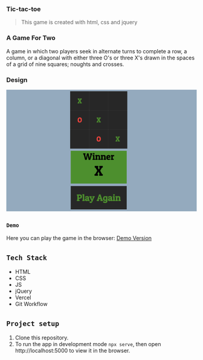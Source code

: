 ### Tic-tac-toe

> This game is created with html, css and jquery

### A Game For Two

A game in which two players seek in alternate turns to complete a row, a column, or a diagonal with either three O's or three X's drawn in the spaces of a grid of nine squares; noughts and crosses.

### Design

![tic-tac-toe](src/images/tic-tac-toe.png)

### `Demo`

Here you can play the game in the browser:
[Demo Version](https://jquery-game-five.vercel.app/)

## `Tech Stack`

- HTML
- CSS
- JS
- jQuery
- Vercel
- Git Workflow

## `Project setup`

1. Clone this repository.
2. To run the app in development mode `npx serve`, then open http://localhost:5000 to view it in the browser.
